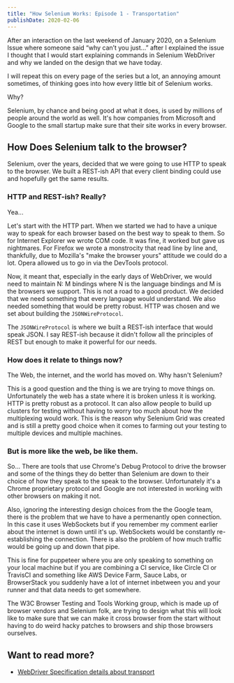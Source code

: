 ```yaml
---
title: "How Selenium Works: Episode 1 - Transportation"
publishDate: 2020-02-06
---
```


After an interaction on the last weekend of January 2020, on a Selenium Issue where someone said “why can’t you just…” after I explained the issue I thought that I would start explaining commands in Selenium WebDriver and why we landed on the design that we have today.

I will repeat this on every page of the series but a lot, an annoying amount sometimes, of thinking goes into how every little bit of Selenium works. 

Why?

Selenium, by chance and being good at what it does, is used by millions of people around the world as well. It's how companies from Microsoft and Google to the small startup make sure that their site works in every browser.

## How Does Selenium talk to the browser?

Selenium, over the years, decided that we were going to use HTTP to speak to the browser. We built a REST-ish API that every client binding could use and hopefully get the same results. 

### HTTP and REST-ish? Really?

Yea... 

Let's start with the HTTP part. When we started we had to have a unique way to speak for each browser based on the best way to speak to them. So for Internet Explorer we wrote COM code. It was fine, it worked but gave us nightmares. For Firefox we wrote a monstrocity that read line by line and, thankfully, due to Mozilla's "make the browser yours" attitude we could do a lot. Opera allowed us to go in via the DevTools protocol.

Now, it meant that, especially in the early days of WebDriver, we would need to maintain N: M bindings where N is the language bindings and  M is the browsers we support. This is not a road to a good product. We decided that we need something that every language would understand. We also needed something that would be pretty robust. HTTP was chosen and we set about building the `JSONWireProtocol`. 

The `JSONWireProtocol` is where we built a REST-ish interface that would speak JSON. I say REST-ish because it didn't follow all the principles of REST but enough to make it powerful for our needs.

### How does it relate to things now?

The Web, the internet, and the world has moved on. Why hasn't Selenium? 

This is a good question and the thing is we are trying to move things on. Unfortunately the web has a state where it is broken unless it is working. HTTP is pretty robust as a protocol. It can also allow people to build up clusters for testing without having to worry too much about how the multiplexing would work. This is the reason why Selenium Grid was created and is still a pretty good choice when it comes to farming out your testing to multiple devices and multiple machines.

### But <Some automation Framework that uses Chrome Debug Protocol> is more like the web, be like them.

So... There are tools that use Chrome's Debug Protocol to drive the browser and some of the things they do better than Selenium are down to their choice of how they speak to the speak to the browser. Unfortunately it's a Chrome proprietary protocol and Google are not interested in working with other browsers on making it not.

Also, ignoring the interesting design choices from the the Google team, there is the problem that we have to have a permenantly open connection. In this case it uses WebSockets but if you remember my comment earlier about the internet is down until it's up. WebSockets would be constantly re-establishing the connection. There is also the problem of how much traffic would be going up and down that pipe. 

This is fine for puppeteer where you are only speaking to something on your local machine but if you are combining a CI service, like Circle CI or TravisCI and something like AWS Device Farm, Sauce Labs, or BrowserStack you suddenly have a lot of internet inbetween you and your runner and that data needs to get somewhere.

The W3C Browser Testing and Tools Working group, which is made up of browser vendors and Selenium folk, are trying to design what this will look like to make sure that we can make it cross browser from the start without having to do weird hacky patches to browsers and ship those browsers ourselves.

## Want to read more?

* [WebDriver Specification details about transport](https://w3c.github.io/webdriver/#processing-model)



